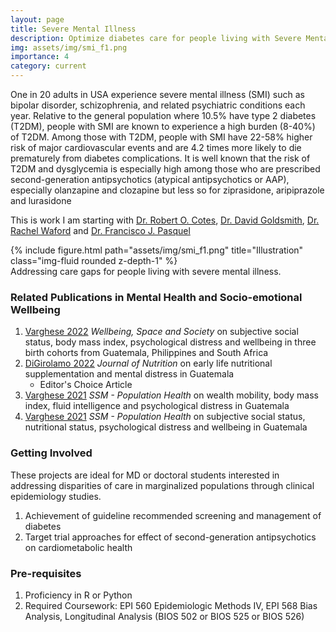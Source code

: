 ```yaml
---
layout: page
title: Severe Mental Illness
description: Optimize diabetes care for people living with Severe Mental Illness
img: assets/img/smi_f1.png
importance: 4
category: current
---
```

One in 20 adults in USA experience severe mental illness (SMI) such as bipolar disorder, schizophrenia, and related psychiatric conditions each year. Relative to the general population where 10.5% have type 2 diabetes (T2DM), people with SMI are known to experience a high burden (8-40%) of T2DM. Among those with T2DM, people with SMI have 22-58% higher risk of major cardiovascular events and are 4.2 times more likely to die prematurely from diabetes complications. It is well known that the risk of T2DM and dysglycemia is especially high among those who are prescribed second-generation antipsychotics (atypical antipsychotics or AAP), especially olanzapine and clozapine but less so for ziprasidone, aripiprazole and lurasidone

This is work I am starting with [Dr. Robert O. Cotes](https://www.gradyhealth.org/doctors/robert-o-cotes/), [Dr. David Goldsmith](https://www.gradyhealth.org/doctors/david-r-goldsmith/), [Dr. Rachel Waford](https://sph.emory.edu/faculty/profile/index.php?FID=rachel-waford%20-8698) and [Dr. Francisco J. Pasquel](https://diabetes.emory.edu/people/faculty/pasquel.html)


<div class="row">
    <div class="col-sm mt-3 mt-md-0">
        {% include figure.html path="assets/img/smi_f1.png" title="Illustration" class="img-fluid rounded z-depth-1" %}
    </div>
</div>
<div class="caption">
    Addressing care gaps for people living with severe mental illness.
</div>


### Related Publications in Mental Health and Socio-emotional Wellbeing 
1. [Varghese 2022](https://www.sciencedirect.com/science/article/pii/S2666558122000446) *Wellbeing, Space and Society* on subjective social status, body mass index, psychological distress and wellbeing in three birth cohorts from Guatemala, Philippines and South Africa
2. [DiGirolamo 2022](https://www.sciencedirect.com/science/article/pii/S0022316623105633?via%3Dihub) *Journal of Nutrition* on early life nutritional supplementation and mental distress in Guatemala
    - Editor's Choice Article
3. [Varghese 2021](https://www.sciencedirect.com/science/article/pii/S2352827321001270?via%3Dihub) *SSM - Population Health* on wealth mobility, body mass index, fluid intelligence and psychological distress in Guatemala
4. [Varghese 2021](https://www.sciencedirect.com/science/article/pii/S2352827321001555?via%3Dihub) *SSM - Population Health* on subjective social status, nutritional status, psychological distress and wellbeing in Guatemala


### Getting Involved
These projects are ideal for MD or doctoral students interested in addressing disparities of care in marginalized populations through clinical epidemiology studies.

1. Achievement of guideline recommended screening and management of diabetes
2. Target trial approaches for effect of second-generation antipsychotics on cardiometabolic health


### Pre-requisites
1. Proficiency in R or Python
2. Required Coursework: EPI 560 Epidemiologic Methods IV, EPI 568 Bias Analysis, Longitudinal Analysis (BIOS 502 or BIOS 525 or BIOS 526)
